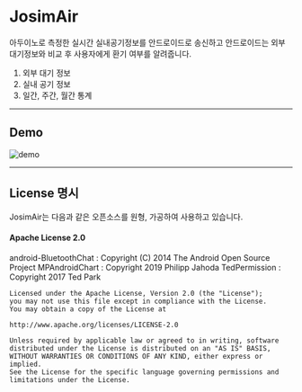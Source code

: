 # JosimAir

아두이노로 측정한 실시간 실내공기정보를 안드로이드로 송신하고
안드로이드는 외부 대기정보와 비교 후 사용자에게 환기 여부를 알려줍니다.

1. 외부 대기 정보 
2. 실내 공기 정보
3. 일간, 주간, 월간 통계 

<hr>   

## Demo   

![demo](https://user-images.githubusercontent.com/16396879/79939600-7de1c700-849a-11ea-9f1c-caceb3c31bca.png)

<hr>   

## License 명시
JosimAir는 다음과 같은 오픈소스를 원형, 가공하여 사용하고 있습니다.

#### Apache License 2.0

android-BluetoothChat : Copyright (C) 2014 The Android Open Source Project
MPAndroidChart : Copyright 2019 Philipp Jahoda
TedPermission : Copyright 2017 Ted Park

    Licensed under the Apache License, Version 2.0 (the "License");
    you may not use this file except in compliance with the License.
    You may obtain a copy of the License at

    http://www.apache.org/licenses/LICENSE-2.0

    Unless required by applicable law or agreed to in writing, software
    distributed under the License is distributed on an "AS IS" BASIS,
    WITHOUT WARRANTIES OR CONDITIONS OF ANY KIND, either express or implied.
    See the License for the specific language governing permissions and
    limitations under the License.

